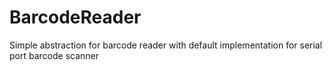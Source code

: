 # BarcodeReader
Simple abstraction for barcode reader with default implementation for serial port barcode scanner
